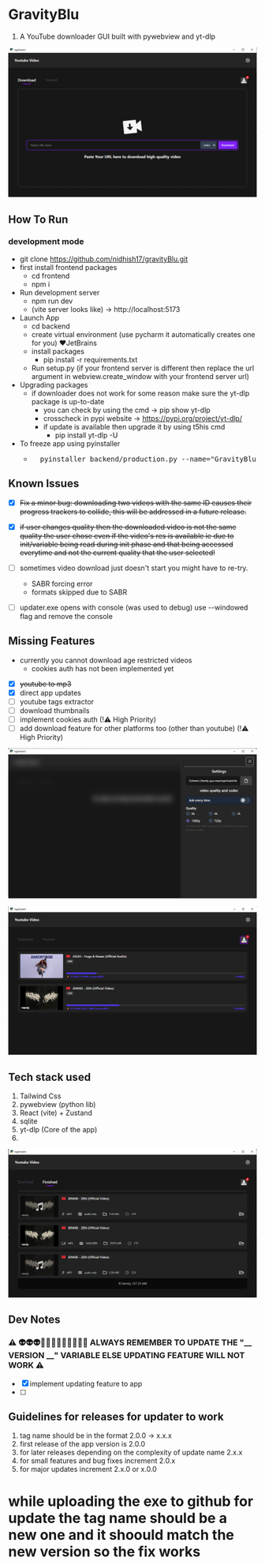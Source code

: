 # GravityBlu
1. A YouTube downloader GUI built with pywebview and yt-dlp

![demo image](./assets/demo1.png)

## How To Run
### development mode
- git clone https://github.com/nidhish17/gravityBlu.git
- first install frontend packages
  - cd frontend
  - npm i 
- Run development server
  - npm run dev
  - (vite server looks like) &rarr; http://localhost:5173
- Launch App
  - cd backend
  - create virtual environment (use pycharm it automatically creates one for you) ❤️JetBrains
  - install packages
    - pip install -r requirements.txt
  - Run setup.py (if your frontend server is different then replace the url argument in webview.create_window with your frontend server url)
- Upgrading packages
  - if downloader does not work for some reason make sure the yt-dlp package is up-to-date
    - you can check by using the cmd &rarr; pip show yt-dlp
    - crosscheck in pypi website &rarr; https://pypi.org/project/yt-dlp/ 
    - if update is available then upgrade it by using t5his cmd
      - pip install yt-dlp -U
- To freeze app using pyinstaller
  - <pre lang="python">
      pyinstaller backend/production.py --name="GravityBlu" --onefile --icon="assets/icon.png" --add-data "./backend/frontend_production;frontend_production" --noconsole
    </pre>

## Known Issues
- [x] ~~Fix a minor bug: downloading two videos with the same ID causes their progress trackers to collide,
this will be addressed in a future release.~~

- [x] ~~if user changes quality then the downloaded video is not the same quality the user chose even if the
video's res is available ie due to init/variable being read during init phase and that being accessed everytime and not the current quality that the user selected!~~

- [ ] sometimes video download just doesn't start you might have to re-try.
  - SABR forcing error
  - formats skipped due to SABR

- [ ] updater.exe opens with console (was used to debug) use --windowed flag and remove the console


## Missing Features
- currently you cannot download age restricted videos
  - cookies auth has not been implemented yet

- [x] ~~youtube to mp3~~
- [x] direct app updates
- [ ] youtube tags extractor
- [ ] download thumbnails
- [ ] implement cookies auth (!⚠️ High Priority)
- [ ] add download feature for other platforms too (other than youtube) (!⚠️ High Priority)

![demo image](./assets/demo3.png)

![demo image](./assets/demo5.png)

## Tech stack used
1. Tailwind Css
2. pywebview (python lib)
3. React (vite) + Zustand
4. sqlite
5. yt-dlp (Core of the app)
6.

![demo image](./assets/demo4.png)


## Dev Notes
### ⚠️ 👽👽👽🧨🧨🧨🧨🧨🧨🧨🐦‍🔥 ALWAYS REMEMBER TO UPDATE THE "__ VERSION __" VARIABLE ELSE UPDATING FEATURE WILL NOT WORK ⚠️
- [x] implement updating feature to app
- [ ]

## Guidelines for releases for updater to work
1. tag name should be in the format 2.0.0 -> x.x.x
2. first release of the app version is 2.0.0
3. for later releases depending on the complexity of update name 2.x.x
4. for small features and bug fixes increment 2.0.x
5. for major updates increment 2.x.0 or x.0.0

# while uploading the exe to github for update the tag name should be a new one and it shoould match the new version so the fix works
